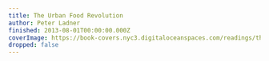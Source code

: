 ```yaml
---
title: The Urban Food Revolution
author: Peter Ladner
finished: 2013-08-01T00:00:00.000Z
coverImage: https://book-covers.nyc3.digitaloceanspaces.com/readings/the-urban-food-revolution-01.jpg
dropped: false
---
```


